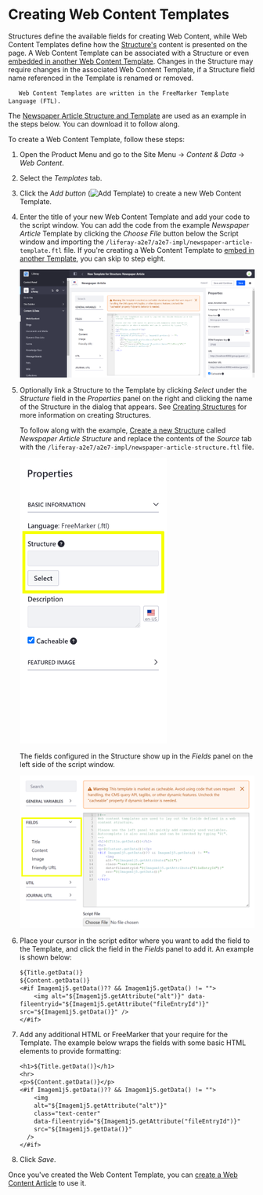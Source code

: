 # Creating Web Content Templates

Structures define the available fields for creating Web Content, while Web Content Templates define how the [Structure's](../web-content-structures/creating-structures.md) content is presented on the page. A Web Content Template can be associated with a Structure or even [embedded in another Web Content Template](./advanced-web-content-templates/embedding-web-content-templates.md). Changes in the Structure may require changes in the associated Web Content Template, if a Structure field name referenced in the Template is renamed or removed.

```note::
   Web Content Templates are written in the FreeMarker Template Language (FTL).
```

The [Newspaper Article Structure and Template](https://github.com/liferay/liferay-learn/tree/master/docs/dxp/7.x/en/content-authoring-and-management/web-content/user-guide/web-content-templates/creating-web-content-templates/liferay-a2e7.zip) are used as an example in the steps below. You can download it to follow along.

To create a Web Content Template, follow these steps:

1. Open the Product Menu and go to the Site Menu &rarr; *Content & Data* &rarr; *Web Content*.
1. Select the *Templates* tab.
1. Click the *Add button* (![Add Template](../../../../images/icon-add.png)) to create a new Web Content Template.
1. Enter the title of your new Web Content Template and add your code to the script window. You can add the code from the example *Newspaper Article* Template by clicking the *Choose File* button below the Script window and importing the `/liferay-a2e7/a2e7-impl/newspaper-article-template.ftl` file. If you're creating a Web Content Template to [embed in another Template](./advanced-web-content-templates/embedding-web-content-templates.md), you can skip to step eight.

    ![Template code (FreeMarker) is added to the script window.](./creating-web-content-templates/images/01.png)

1. Optionally link a Structure to the Template by clicking *Select* under the *Structure* field in the *Properties* panel on the right and clicking the name of the Structure in the dialog that appears. See [Creating Structures](../web-content-structures/creating-structures.md) for more information on creating Structures.

    To follow along with the example, [Create a new Structure](../web-content-structures/creating-structures.md) called *Newspaper Article Structure* and replace the contents of the *Source* tab with the `/liferay-a2e7/a2e7-impl/newspaper-article-structure.ftl` file.
   
    ![You can link the Template to a Structure through the Properties panel.](./creating-web-content-templates/images/02.png)

    The fields configured in the Structure show up in the *Fields* panel on the left side of the script window.

    ![Available Structure field variables are added to the Fields panel on the left side of the Script window.](./creating-web-content-templates/images/03.png)

1. Place your cursor in the script editor where you want to add the field to the Template, and click the field in the *Fields* panel to add it. An example is shown below:

    ```markup
    ${Title.getData()}
    ${Content.getData()}
    <#if Imagem1j5.getData()?? && Imagem1j5.getData() != "">
    	<img alt="${Imagem1j5.getAttribute("alt")}" data-fileentryid="${Imagem1j5.getAttribute("fileEntryId")}" src="${Imagem1j5.getData()}" />
    </#if>
    ```

1. Add any additional HTML or FreeMarker that your require for the Template. The example below wraps the fields with some basic HTML elements to provide formatting: 

    ```markup
    <h1>${Title.getData()}</h1>
    <hr>
    <p>${Content.getData()}</p>
    <#if Imagem1j5.getData()?? && Imagem1j5.getData() != "">
    	<img 
        alt="${Imagem1j5.getAttribute("alt")}" 
        class="text-center" 
        data-fileentryid="${Imagem1j5.getAttribute("fileEntryId")}" 
        src="${Imagem1j5.getData()}" 
      />
    </#if>
    ```

1. Click *Save*.

Once you've created the Web Content Template, you can [create a Web Content Article](../web-content-articles/adding-a-basic-web-content-article.md) to use it.
